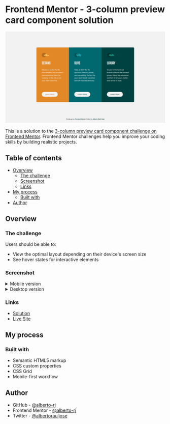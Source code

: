 # Frontend Mentor - 3-column preview card component solution

![Desktop version screenshot](./screenshot/screenshot-desktop.png)

This is a solution to the [3-column preview card component challenge on Frontend Mentor](https://www.frontendmentor.io/challenges/3column-preview-card-component-pH92eAR2-). Frontend Mentor challenges help you improve your coding skills by building realistic projects.

## Table of contents

- [Overview](#overview)
  - [The challenge](#the-challenge)
  - [Screenshot](#screenshot)
  - [Links](#links)
- [My process](#my-process)
  - [Built with](#built-with)
- [Author](#author)

## Overview

### The challenge

Users should be able to:

- View the optimal layout depending on their device's screen size
- See hover states for interactive elements

### Screenshot

<details>
  <summary>Mobile version</summary>
  <img alt="Mobile version screenshot" src="./screenshot/screenshot-mobile.png">
</details>

<details>
  <summary>Desktop version</summary>
  <img alt="Desktop version screenshot" src="./screenshot/screenshot-desktop.png">
</details>

### Links

- [Solution](https://www.frontendmentor.io/solutions/responsive-card-component-using-css-grid-NSyh-MW4tu)
- [Live Site](https://alberto-rj.github.io/3-column-preview-card-component/)

## My process

### Built with

- Semantic HTML5 markup
- CSS custom properties
- CSS Grid
- Mobile-first workflow

## Author

- GitHub - [@alberto-rj](https://www.github.com/alberto-rj)
- Frontend Mentor - [@alberto-rj](https://www.frontendmentor.io/profile/alberto-rj)
- Twitter - [@albertorauljose](https://www.twitter.com/albertorauljose)
